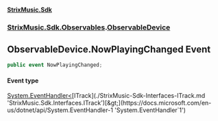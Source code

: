 #### [StrixMusic.Sdk](./index.md 'index')
### [StrixMusic.Sdk.Observables](./StrixMusic-Sdk-Observables.md 'StrixMusic.Sdk.Observables').[ObservableDevice](./StrixMusic-Sdk-Observables-ObservableDevice.md 'StrixMusic.Sdk.Observables.ObservableDevice')
## ObservableDevice.NowPlayingChanged Event
```csharp
public event NowPlayingChanged;
```
#### Event type
[System.EventHandler&lt;](https://docs.microsoft.com/en-us/dotnet/api/System.EventHandler-1 'System.EventHandler`1')[ITrack](./StrixMusic-Sdk-Interfaces-ITrack.md 'StrixMusic.Sdk.Interfaces.ITrack')[&gt;](https://docs.microsoft.com/en-us/dotnet/api/System.EventHandler-1 'System.EventHandler`1')
